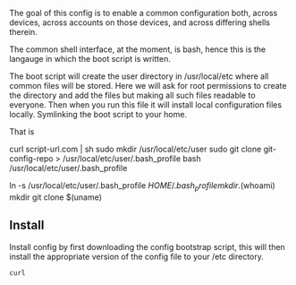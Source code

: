 The goal of this config is to enable a common configuration both, across devices, 
across accounts on those devices, and across differing shells therein.

The common shell interface, at the moment, is bash, hence this is the langauge in
which the boot script is written. 

The boot script will create the user directory in /usr/local/etc where all common files
will be stored. Here we will ask for root permissions to create the directory and add
the files but making all such files readable to everyone. Then when you run this file
it will install local configuration files locally. Symlinking the boot script to your home.

That is

curl script-url.com | sh
sudo mkdir /usr/local/etc/user
sudo git clone git-config-repo > /usr/local/etc/user/.bash_profile
bash /usr/local/etc/user/.bash_profile

ln -s /usr/local/etc/user/.bash_profile ${HOME}/.bash_profile
mkdir .$(whoami)
mkdir 
git clone $(uname)

## Install

Install config by first downloading the config bootstrap script, this will then install
the appropriate version of the config file to your /etc directory.

```{bash}
curl
```